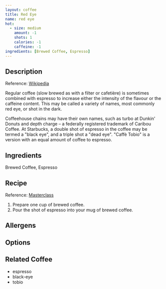 ```yaml
---
layout: coffee
title: Red Eye
name: red eye
hot:
  - size: medium
    amount: -1
    shots: 1
    calories: -1
    caffeine: -1
ingredients: [Brewed Coffee, Espresso]
---
```

## Description

Reference: [Wikipedia](https://en.wikipedia.org/wiki/List_of_coffee_drinks#Slow-brewed_and_espresso)

Regular coffee (slow brewed as with a filter or cafetière) is sometimes combined with espresso to increase either the intensity of the flavour or the caffeine content. This may be called a variety of names, most commonly red eye, or shot in the dark.

Coffeehouse chains may have their own names, such as turbo at Dunkin' Donuts and depth charge – a federally registered trademark of Caribou Coffee. At Starbucks, a double shot of espresso in the coffee may be termed a "black eye", and a triple shot a "dead eye". "Caffè Tobio" is a version with an equal amount of coffee to espresso.

## Ingredients

Brewed Coffee, Espresso

## Recipe

Reference: [Masterclass](https://www.masterclass.com/articles/red-eye-coffee-recipe)

1. Prepare one cup of brewed coffee.
1. Pour the shot of espresso into your mug of brewed coffee.

## Allergens

## Options

## Related Coffee

- espresso
- black-eye
- tobio

